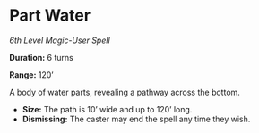# Part Water

*6th Level Magic-User Spell*

**Duration:** 6 turns

**Range:** 120’

A body of water parts, revealing a pathway across the bottom.

- **Size:** The path is 10’ wide and up to 120’ long.
- **Dismissing:** The caster may end the spell any time they wish.
